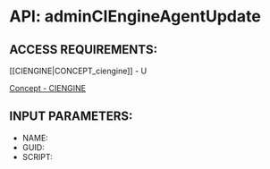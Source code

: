 # API: adminCIEngineAgentUpdate


## ACCESS REQUIREMENTS: ##
[[CIENGINE|CONCEPT_ciengine]] - U


[Concept - CIENGINE](concept_CIENGINE)

## INPUT PARAMETERS: ##
  * NAME: 
  * GUID: 
  * SCRIPT: 
